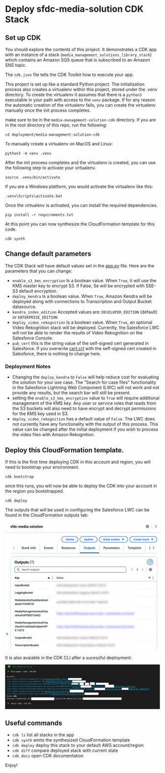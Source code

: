 
# Deploy sfdc-media-solution CDK Stack

## Set up CDK
You should explore the contents of this project. It demonstrates a CDK app with an instance of a stack (`media_management_solutions_library_stack`)
which contains an Amazon SQS queue that is subscribed to an Amazon SNS topic.

The `cdk.json` file tells the CDK Toolkit how to execute your app.

This project is set up like a standard Python project.  The initialization process also creates
a virtualenv within this project, stored under the .venv directory.  To create the virtualenv
it assumes that there is a `python3` executable in your path with access to the `venv` package.
If for any reason the automatic creation of the virtualenv fails, you can create the virtualenv
manually once the init process completes.

make sure to be in the `media-management-solution-cdk` directory. If you are in the root directory of this repo, run the following:
```shell script
cd deployment/media-management-solution-cdk
```

To manually create a virtualenv on MacOS and Linux:

```shell script
python3 -m venv .venv
```

After the init process completes and the virtualenv is created, you can use the following
step to activate your virtualenv.

```shell script
source .venv/bin/activate
```

If you are a Windows platform, you would activate the virtualenv like this:

```shell script
.venv\Scripts\activate.bat
```

Once the virtualenv is activated, you can install the required dependencies.

```shell script
pip install -r requirements.txt
```

At this point you can now synthesize the CloudFormation template for this code.

```shell script
cdk synth
```

## Change default parameters
The CDK Stack will have default values set in the [app.py](app.py) file. Here are the parameters that you can change: 
- `enable_s3_kms_encryption` Is a boolean value. When `True`, it will use the KMS master key to encrypt S3. If False, Se will be encrypted with SSE-S3 default encryption.
- `deploy_kendra` Is a boolean value. When `True`, Amazon Kendra will be deployed along with connections to Transcription and Output Bucket datasource.
- `kendra_index_edition` Accepted values are: `DEVELOPER_EDITION` (default) or `ENTERPRISE_EDITION`
- `deploy_video_rekognition` Is a boolean value. When `True`, an optional Video Rekognition stack will be deployed. Currently, the Salesforce LWC will not be able to render the results of Video Rekognition on the Salesforce Console.
- `pub_cert` this is the string value of the self-signed cert generated in Salesforce. If you overwrite [cert.crt](media-management-solution-cdk/cert.crt) with the self-signed cert created in Salesforce, there is nothing to change here.

### Deployment Notes
- Changing the `deploy_kendra` to `False` will help reduce cost for evaluating the solution for your use case. The "Search for case files" functionality in the Salesforce Lightning Web Component (LWC) will not work and not provide any results, but the search bar will still be present.
- setting the `enable_s3_kms_encryption` value to `True` will require additional management of the KMS key. Any user or service roles that reads from the S3 buckets will also need to have encrypt and decrypt permissions for the KMS key used in S3.
- `deploy_video_rekognition` has a default value of `False`. The LWC does not currently have any functionality with the output of this process. This value can be changed after the initial deployment if you wish to process the video files with Amazon Rekognition.

## Deploy this CloudFormation template.

If this is the first time deploying CDK in this account and region, you will need to bootstrap your environment.
```shell script
cdk bootstrap
```
once this runs, you will now be able to deploy the CDK into your account in the region you bootstrapped.

```shell script
cdk deploy
```

The outputs that will be used in configuring the Salesforce LWC can be found in the CloudFormation outputs tab:

<img src="assets/cloudformation-output.png" alt="cf-output" width="800" height="auto">

It is also avaiable in the CDK CLI after a sucessful deployment:

<img src="assets/cdk-output.png" alt="cdk-output" width="800" height="auto">


## Useful commands

 * `cdk ls`          list all stacks in the app
 * `cdk synth`       emits the synthesized CloudFormation template
 * `cdk deploy`      deploy this stack to your default AWS account/region
 * `cdk diff`        compare deployed stack with current state
 * `cdk docs`        open CDK documentation

Enjoy!
